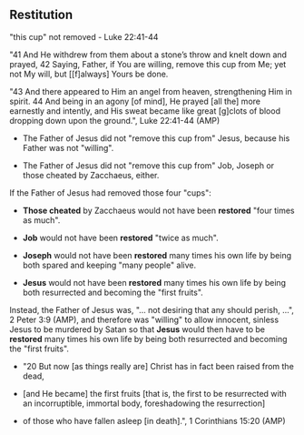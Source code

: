 ## Restitution

"this cup" not removed - Luke 22:41-44

"41 And He withdrew from them about a
stone’s throw and knelt down and prayed,
42 Saying, Father, if You are willing,
remove this cup from Me; yet not My will,
but [[f]always] Yours be done.

"43 And there appeared to Him an angel
from heaven, strengthening Him in spirit.
44 And being in an agony [of mind],
He prayed [all the] more earnestly and
intently, and His sweat became like
great [g]clots of blood dropping down
upon the ground.",
Luke 22:41-44 (AMP)

- The Father of Jesus did not
"remove this cup from" Jesus,
because his Father was not "willing".

- The Father of Jesus did not
"remove this cup from" Job, Joseph or
those cheated by Zacchaeus, either.

If the Father of Jesus had removed
those four "cups":

- **Those cheated** by Zacchaeus
would not have been **restored**
"four times as much".

- **Job**
would not have been **restored**
"twice as much".

- **Joseph**
would not have been **restored**
many times his own life by being both
spared and
keeping "many people" alive.

- **Jesus**
would not have been **restored**
many times his own life by being both
resurrected and
becoming the "first fruits".

Instead, the Father of Jesus was,
"… not desiring that any should perish,
…", 2 Peter 3:9 (AMP), and therefore
was "willing" to allow
innocent, sinless Jesus to be
murdered by Satan so that
**Jesus** would then have to be **restored**
many times his own life by being both
resurrected and
becoming the "first fruits".

- "20 But now [as things really are] Christ
has in fact been raised from the dead,

- [and He became] the first fruits
[that is, the first to be resurrected
with an incorruptible, immortal body,
foreshadowing the resurrection]

- of those who have fallen asleep [in death].",
1 Corinthians 15:20 (AMP)
